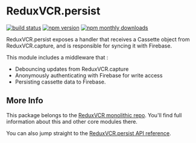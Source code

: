 # ReduxVCR.persist

[![build status](https://travis-ci.org/joshwcomeau/redux-vcr.svg?branch=master)](https://travis-ci.org/joshwcomeau/redux-vcr)
[![npm version](https://img.shields.io/npm/v/redux-vcr.persist.svg)](https://www.npmjs.com/package/redux-vcr.persist)
[![npm monthly downloads](https://img.shields.io/npm/dm/redux-vcr.persist.svg)](https://www.npmjs.com/package/redux-vcr.persist)

ReduxVCR.persist exposes a handler that receives a Cassette object from ReduxVCR.capture, and is responsible for syncing it with Firebase.

This module includes a middleware that :

- Debouncing updates from ReduxVCR.capture
- Anonymously authenticating with Firebase for write access
- Persisting cassette data to Firebase.

## More Info

This package belongs to the [ReduxVCR monolithic repo](https://github.com/joshwcomeau/redux-vcr). You'll find full information about this and other core modules there.

You can also jump straight to the [ReduxVCR.persist API reference](https://github.com/joshwcomeau/redux-vcr/blob/master/documentation/API-reference.md#persist).
